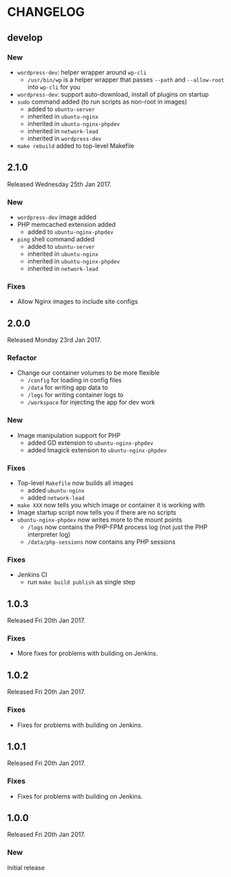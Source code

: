 # CHANGELOG

## develop

### New

* `wordpress-dev`: helper wrapper around `wp-cli`
  - `/usr/bin/wp` is a helper wrapper that passes `--path` and `--allow-root` into `wp-cli` for you
* `wordpress-dev`: support auto-download, install of plugins on startup
* `sudo` command added (to run scripts as non-root in images)
  - added to `ubuntu-server`
  - inherited in `ubuntu-nginx`
  - inherited in `ubuntu-nginx-phpdev`
  - inherited in `network-lead`
  - inherited in `wordpress-dev`
* `make rebuild` added to top-level Makefile

## 2.1.0

Released Wednesday 25th Jan 2017.

### New

* `wordpress-dev` image added
* PHP memcached extension added
  - added to `ubuntu-nginx-phpdev`
* `ping` shell command added
  - added to `ubuntu-server`
  - inherited in `ubuntu-nginx`
  - inherited in `ubuntu-nginx-phpdev`
  - inherited in `network-lead`

### Fixes

* Allow Nginx images to include site configs

## 2.0.0

Released Monday 23rd Jan 2017.

### Refactor

- Change our container volumes to be more flexible
  - `/config` for loading in config files
  - `/data` for writing app data to
  - `/logs` for writing container logs to
  - `/workspace` for injecting the app for dev work

### New

- Image manipulation support for PHP
  - added GD extension to `ubuntu-nginx-phpdev`
  - added Imagick extension to `ubuntu-nginx-phpdev`

### Fixes

- Top-level `Makefile` now builds all images
  - added `ubuntu-nginx`
  - added `network-lead`
- `make XXX` now tells you which image or container it is working with
- Image startup script now tells you if there are no scripts
- `ubuntu-nginx-phpdev` now writes more to the mount points
  - `/logs` now contains the PHP-FPM process log (not just the PHP interpreter log)
  - `/data/php-sessions` now contains any PHP sessions

### Fixes

- Jenkins CI
  - run `make build publish` as single step

## 1.0.3

Released Fri 20th Jan 2017.

### Fixes

- More fixes for problems with building on Jenkins.

## 1.0.2

Released Fri 20th Jan 2017.

### Fixes

- Fixes for problems with building on Jenkins.

## 1.0.1

Released Fri 20th Jan 2017.

### Fixes

- Fixes for problems with building on Jenkins.

## 1.0.0

Released Fri 20th Jan 2017.

### New

Initial release